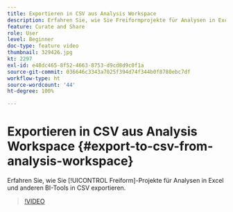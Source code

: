 ```yaml
---
title: Exportieren in CSV aus Analysis Workspace
description: Erfahren Sie, wie Sie Freiformprojekte für Analysen in Excel und anderen BI-Tools in CSV exportieren.
feature: Curate and Share
role: User
level: Beginner
doc-type: feature video
thumbnail: 329426.jpg
kt: 2297
exl-id: e48dc465-8f52-4663-8753-d9cd8d9c0f1a
source-git-commit: 036646c3343a7025f394d74f344b0f8780ebc7df
workflow-type: ht
source-wordcount: '44'
ht-degree: 100%

---
```


# Exportieren in CSV aus Analysis Workspace {#export-to-csv-from-analysis-workspace}

Erfahren Sie, wie Sie [!UICONTROL Freiform]-Projekte für Analysen in Excel und anderen BI-Tools in CSV exportieren.

>[!VIDEO](https://video.tv.adobe.com/v/24712/?quality=12)
